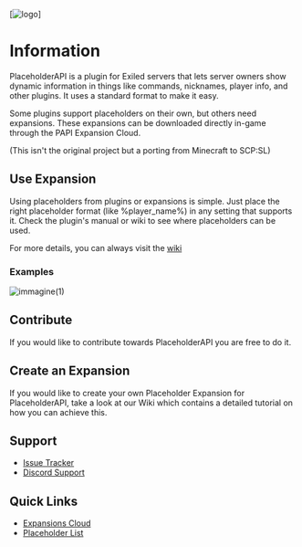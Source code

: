 [issues]: https://github.com/PlaceholderAPI-SL/PlaceholderAPI/issues

[discord]: https://discord.gg/e3rXWCUWtw
[Expansions cloud]: https://github.com/PlaceholderAPI-SL/ECloud
[placeholder list]: https://github.com/PlaceholderAPI-SL/PlaceholderAPI/wiki

[logo]: https://i.imgur.com/ZZiCsS9.png
<!-- The stuff above isn't visible in the readme -->

[![logo]]

# Information 
PlaceholderAPI is a plugin for Exiled servers that lets server owners show dynamic information in things like commands, nicknames, player info, and other plugins. It uses a standard format to make it easy.

Some plugins support placeholders on their own, but others need expansions. These expansions can be downloaded directly in-game through the PAPI Expansion Cloud.

(This isn't the original project but a porting from Minecraft to SCP:SL)

## Use Expansion
Using placeholders from plugins or expansions is simple. Just place the right placeholder format (like %player_name%) in any setting that supports it. Check the plugin's manual or wiki to see where placeholders can be used.

For more details, you can always visit the [wiki](https://github.com/PlaceholderAPI-SL/PlaceholderAPI/wiki)

### Examples

![immagine(1)](https://github.com/user-attachments/assets/835df300-2262-4f4c-912b-24b85b83d11c)

## Contribute
If you would like to contribute towards PlaceholderAPI you are free to do it.

## Create an Expansion
If you would like to create your own Placeholder Expansion for PlaceholderAPI, take a look at our Wiki which contains a detailed tutorial on how you can achieve this.

## Support
- [Issue Tracker][issues]
- [Discord Support][discord]

## Quick Links
- [Expansions Cloud]
- [Placeholder List]
